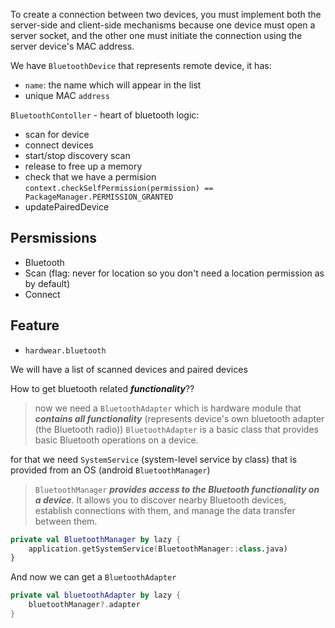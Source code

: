 To create a connection between two devices, you must implement both the server-side and client-side mechanisms because one device must open a server socket, and the other one must initiate the connection using the server device's MAC address.  

We have `BluetoothDevice` that represents remote device, it has:
- `name`: the name which will appear in the list
- unique MAC `address`

`BluetoothContoller` - heart of bluetooth logic:
- scan for device
- connect devices
- start/stop discovery scan
- release to free up a memory
- check that we have a permision `context.checkSelfPermission(permission) == PackageManager.PERMISSION_GRANTED`
- updatePairedDevice

## Persmissions
- Bluetooth
- Scan (flag: never for location so you don't need a location permission as by default)
- Connect

## Feature
- `hardwear.bluetooth`

We will have a list of scanned devices and paired devices

How to get bluetooth related **_functionality_**??

> now we need a `BluetoothAdapter` which is hardware module that **_contains all functionality_** (represents device's own bluetooth adapter (the Bluetooth radio))
> `BluetoothAdapter` is a basic class that provides basic Bluetooth operations on a device.

for that we need `SystemService` (system-level service by class) that is provided from an OS (android `BluetoothManager`)
> `BluetoothManager` **_provides access to the Bluetooth functionality on a device_**. It allows you to discover nearby Bluetooth devices, establish connections with them, and manage the data transfer between them.

```kotlin
private val BluetoothManager by lazy {
    application.getSystemService(BluetoothManager::class.java)
}
```

And now we can get a `BluetoothAdapter`

```kotlin
private val bluetoothAdapter by lazy {
    bluetoothManager?.adapter
}
```
